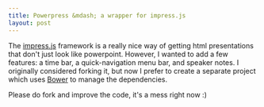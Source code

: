 ```yaml
---
title: Powerpress &mdash; a wrapper for impress.js
layout: post
---
```


The [impress.js](https://github.com/bartaz/impress.js/) framework is a really nice way of getting html presentations that don't just look like powerpoint.
However, I wanted to add a few features: a time bar, a quick-navigation menu bar, and speaker notes. I originally considered forking it, but now I prefer to
create a separate project which uses [Bower](http://www.bower.io) to manage the dependencies.

Please do fork and improve the code, it's a mess right now :)


